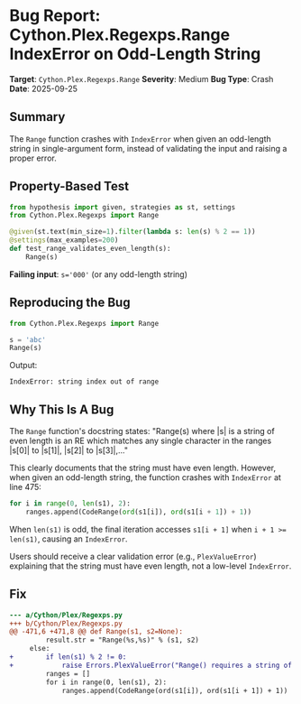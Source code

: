 # Bug Report: Cython.Plex.Regexps.Range IndexError on Odd-Length String

**Target**: `Cython.Plex.Regexps.Range`
**Severity**: Medium
**Bug Type**: Crash
**Date**: 2025-09-25

## Summary

The `Range` function crashes with `IndexError` when given an odd-length string in single-argument form, instead of validating the input and raising a proper error.

## Property-Based Test

```python
from hypothesis import given, strategies as st, settings
from Cython.Plex.Regexps import Range

@given(st.text(min_size=1).filter(lambda s: len(s) % 2 == 1))
@settings(max_examples=200)
def test_range_validates_even_length(s):
    Range(s)
```

**Failing input**: `s='000'` (or any odd-length string)

## Reproducing the Bug

```python
from Cython.Plex.Regexps import Range

s = 'abc'
Range(s)
```

Output:
```
IndexError: string index out of range
```

## Why This Is A Bug

The `Range` function's docstring states: "Range(s) where |s| is a string of even length is an RE which matches any single character in the ranges |s[0]| to |s[1]|, |s[2]| to |s[3]|,..."

This clearly documents that the string must have even length. However, when given an odd-length string, the function crashes with `IndexError` at line 475:

```python
for i in range(0, len(s1), 2):
    ranges.append(CodeRange(ord(s1[i]), ord(s1[i + 1]) + 1))
```

When `len(s1)` is odd, the final iteration accesses `s1[i + 1]` when `i + 1 >= len(s1)`, causing an `IndexError`.

Users should receive a clear validation error (e.g., `PlexValueError`) explaining that the string must have even length, not a low-level `IndexError`.

## Fix

```diff
--- a/Cython/Plex/Regexps.py
+++ b/Cython/Plex/Regexps.py
@@ -471,6 +471,8 @@ def Range(s1, s2=None):
         result.str = "Range(%s,%s)" % (s1, s2)
     else:
+        if len(s1) % 2 != 0:
+            raise Errors.PlexValueError("Range() requires a string of even length, got length %d" % len(s1))
         ranges = []
         for i in range(0, len(s1), 2):
             ranges.append(CodeRange(ord(s1[i]), ord(s1[i + 1]) + 1))
```